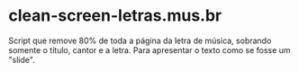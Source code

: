 # clean-screen-letras.mus.br
Script que remove 80% de toda a página da letra de música, sobrando somente o título, cantor e a letra. Para apresentar o texto como se fosse um "slide".
